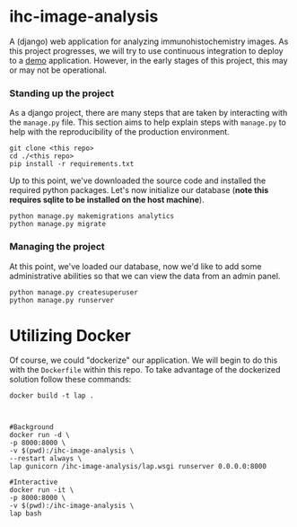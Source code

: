 # ihc-image-analysis
A (django) web application for analyzing immunohistochemistry images. As this 
project progresses, we will try to use continuous integration to deploy to a 
[demo](http://rapid-235.vm.duke.edu:8000/docs) application. However, in the 
early stages of this project, this may or may not be operational.


### Standing up the project
As a django project, there are many steps that are taken by interacting with
the `manage.py` file. This section aims to help explain steps with `manage.py` 
to help with the reproducibility of the production environment.

```
git clone <this repo>
cd ./<this repo>
pip install -r requirements.txt
```

Up to this point, we've downloaded the source code and installed the required
python packages. Let's now initialize our database (**note this requires sqlite 
to be installed on the host machine**).

```
python manage.py makemigrations analytics
python manage.py migrate
```

### Managing the project
At this point, we've loaded our database, now we'd like to add some administrative abilities so that we can view the data from an admin panel.

```
python manage.py createsuperuser
python manage.py runserver
```

# Utilizing Docker
Of course, we could "dockerize" our application. We will begin to do this with
the `Dockerfile` within this repo. To take advantage of the dockerized solution follow
these commands:

```
docker build -t lap .  
  


#Background
docker run -d \
-p 8000:8000 \
-v $(pwd):/ihc-image-analysis \
--restart always \
lap gunicorn /ihc-image-analysis/lap.wsgi runserver 0.0.0.0:8000
  
#Interactive
docker run -it \
-p 8000:8000 \
-v $(pwd):/ihc-image-analysis \
lap bash
```

